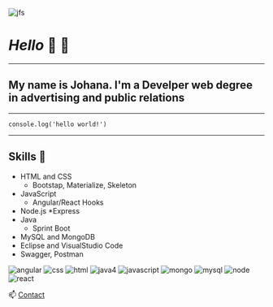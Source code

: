


<!-- HEADINGS-->
![jfs](https://user-images.githubusercontent.com/52407043/126010847-69f26d52-80e2-4b80-a2b2-3b09970a826a.png)



# *Hello*  👋  👋 
___
## My name is Johana. I'm a **Develper** web degree in **advertising and public relations**
___
`console.log('hello world!')`
___


## **Skills**  🌱

* HTML and CSS
    * Bootstap, Materialize, Skeleton
* JavaScript
    * Angular/React Hooks
* Node.js
    *Express
* Java 
    * Sprint Boot
* MySQL and MongoDB
* Eclipse and VisualStudio Code
* Swagger, Postman


![angular](https://user-images.githubusercontent.com/52407043/126010361-3f51c03e-c644-4930-baaa-5aab9718cd1e.png)
![css](https://user-images.githubusercontent.com/52407043/126010362-23469cd7-072b-4f37-bd14-5e5a4fa40009.png)
![html](https://user-images.githubusercontent.com/52407043/126010363-7e5e3896-289c-4e8a-a3e2-e29d93b64911.png)
![java4](https://user-images.githubusercontent.com/52407043/126010365-61bcc1f1-5f71-43b5-87b8-59fb85bd2c84.png)
![javascript](https://user-images.githubusercontent.com/52407043/126010366-75806258-abcd-496f-a388-7d10356c146a.png)
![mongo](https://user-images.githubusercontent.com/52407043/126010367-7e294b4e-a00f-4cdf-8ee6-885addca0c18.png)
![mysql](https://user-images.githubusercontent.com/52407043/126010368-388f502b-55c3-47dd-90bb-3b8c243d5701.png)
![node](https://user-images.githubusercontent.com/52407043/126010369-bb3c44dc-e25c-48e1-851c-32f6a64ea260.png)
![react](https://user-images.githubusercontent.com/52407043/126010370-e86001e3-7913-4e4d-b813-88199cb077b0.png)



 📫 [Contact](https://www.linkedin.com/in/johanapublicista-programadoraweb/)

